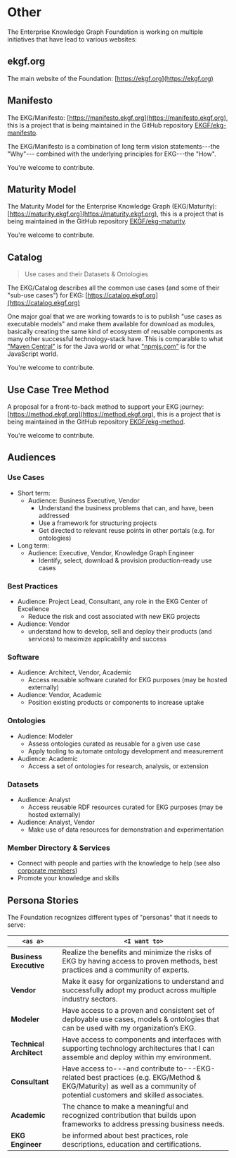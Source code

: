 # Other

The Enterprise Knowledge Graph Foundation is working on multiple initiatives that
have lead to various websites:

## ekgf.org

The main website of the Foundation: [https://ekgf.org](https://ekgf.org)

## Manifesto

The EKG/Manifesto: 
[https://manifesto.ekgf.org](https://manifesto.ekgf.org), 
this is a project that is being maintained in the GitHub repository 
[EKGF/ekg-manifesto](https://github.com/EKGF/ekg-manifesto).

The EKG/Manifesto is a combination of long term vision statements---the
"Why"--- combined with the underlying principles for EKG---the "How".

You're welcome to contribute.

## Maturity Model

The Maturity Model for the Enterprise Knowledge Graph (EKG/Maturity): 
[https://maturity.ekgf.org](https://maturity.ekgf.org),
this is a project that is being maintained in the GitHub repository 
[EKGF/ekg-maturity](https://github.com/EKGF/ekg-maturity).

You're welcome to contribute.

## Catalog

> Use cases and their Datasets & Ontologies

The EKG/Catalog describes all the common use cases (and some of their "sub-use cases") for EKG:
[https://catalog.ekgf.org](https://catalog.ekgf.org)

One major goal that we are working towards to is to publish "use cases as executable models"
and make them available for download as modules, basically creating the same
kind of ecosystem of reusable components as many other successful technology-stack have.
This is comparable to what ["Maven Central"](https://central.sonatype.org/) is for
the Java world or what ["npmjs.com"](https://docs.npmjs.com/about-npm) is for the
JavaScript world.

You're welcome to contribute.

## Use Case Tree Method

A proposal for a front-to-back method to support your EKG journey: 
[https://method.ekgf.org](https://method.ekgf.org), 
this is a project that is being maintained in the GitHub repository 
[EKGF/ekg-method](https://github.com/EKGF/ekg-method).

You're welcome to contribute.

## Audiences

### Use Cases
- Short term:
    - Audience: Business Executive, Vendor
      - Understand the business problems that can, and have, been addressed
      - Use a framework for structuring projects
      - Get directed to relevant reuse points in other portals (e.g. for ontologies)
- Long term:
    - Audience: Executive, Vendor, Knowledge Graph Engineer
      - Identify, select, download & provision production-ready use cases

### Best Practices

- Audience: Project Lead, Consultant, any role in the EKG Center of Excellence
    - Reduce the risk and cost associated with new EKG projects
- Audience: Vendor
    - understand how to develop, sell and deploy their products (and services)
      to maximize applicability and success

### Software

- Audience: Architect, Vendor, Academic
  - Access reusable software curated for EKG purposes (may be hosted externally)
- Audience: Vendor, Academic
  - Position existing products or components to increase uptake

### Ontologies

- Audience: Modeler
  - Assess ontologies curated as reusable for a given use case
  - Apply tooling to automate ontology development and measurement
- Audience: Academic
  - Access a set of ontologies for research, analysis, or extension

### Datasets

- Audience: Analyst
  - Access reusable RDF resources curated for EKG purposes (may be hosted externally)
- Audience: Analyst, Vendor
  - Make use of data resources for demonstration and experimentation

### Member Directory & Services

- Connect with people and parties with the knowledge to help (see also [corporate members](corporate-members.md))
- Promote your knowledge and skills

## Persona Stories

The Foundation recognizes different types of "personas" that it needs to serve:

| `<as a>`                | `<I want to>`                                                                                                                                                     |
|-------------------------|-------------------------------------------------------------------------------------------------------------------------------------------------------------------|
| **Business Executive**  | Realize the benefits and minimize the risks of EKG by having access to proven methods, best practices and a community of experts.                                 |
| **Vendor**              | Make it easy for organizations to understand and successfully adopt my product across multiple industry sectors.                                                  |
| **Modeler**             | Have access to a proven and consistent set of deployable use cases, models \& ontologies that can be used with my organization’s EKG.                             |
| **Technical Architect** | Have access to components and interfaces with supporting technology architectures that I can assemble and deploy within my environment.                           |
| **Consultant**          | Have access to---and contribute to---EKG-related best practices (e.g. EKG/Method \& EKG/Maturity) as well as a community of potential customers and skilled associates. |
| **Academic**            | The chance to make a meaningful and recognized contribution that builds upon frameworks to address pressing business needs.                                       |
| **EKG Engineer**        | be informed about best practices, role descriptions, education and certifications.                                                                                |


